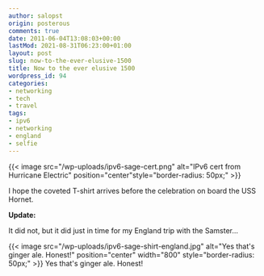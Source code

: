 ```yaml
---
author: salopst
origin: posterous
comments: true
date: 2011-06-04T13:08:03+00:00
lastMod: 2021-08-31T06:23:00+01:00
layout: post
slug: now-to-the-ever-elusive-1500
title: Now to the ever elusive 1500
wordpress_id: 94
categories:
- networking
- tech
- travel
tags:
- ipv6
- networking
- england
- selfie
---
```



{{< image src="/wp-uploads/ipv6-sage-cert.png" alt="IPv6 cert from Hurricane Electric" position="center"style="border-radius: 50px;" >}}


I hope the coveted T-shirt arrives before the celebration on board the USS Hornet.

**Update:**

It did not, but it did just in time for my England trip with the Samster...

{{< image src="/wp-uploads/ipv6-sage-shirt-england.jpg" alt="Yes that's ginger ale. Honest!" position="center" width="800" style="border-radius: 50px;" >}}
Yes that's ginger ale. Honest!

